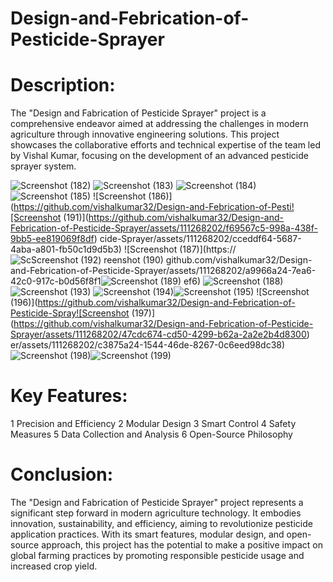 # Design-and-Febrication-of-Pesticide-Sprayer

# Description:

The "Design and Fabrication of Pesticide Sprayer" project is a comprehensive endeavor aimed at addressing the challenges in modern agriculture through innovative engineering solutions. This project showcases the collaborative efforts and technical expertise of the team led by Vishal Kumar, focusing on the development of an advanced pesticide sprayer system.

![Screenshot (182)](https://github.com/vishalkumar32/Design-and-Febrication-of-Pesticide-Sprayer/assets/111268202/2d0509ee-422e-4e36-8fdf-dc2eefe10b20)
![Screenshot (183)](https://github.com/vishalkumar32/Design-and-Febrication-of-Pesticide-Sprayer/assets/111268202/94ed641a-7e74-4723-8691-ca590724067c)
![Screenshot (184)](https://github.com/vishalkumar32/Design-and-Febrication-of-Pesticide-Sprayer/assets/111268202/3bb178cb-82e7-4a7e-8645-09be062c2f4d)
![Screenshot (185)](https://github.com/vishalkumar32/Design-and-Febrication-of-Pesticide-Sprayer/assets/111268202/4878ba23-9f9a-472e-b72b-ce7a80d12eb7)
![Screenshot (186)](https://github.com/vishalkumar32/Design-and-Febrication-of-Pesti![Screenshot (191)](https://github.com/vishalkumar32/Design-and-Febrication-of-Pesticide-Sprayer/assets/111268202/f69567c5-998a-438f-9bb5-ee819069f8df)
cide-Sprayer/assets/111268202/cceddf64-5687-4aba-a801-fb50c1d9d5b3)
![Screenshot (187)](https://![Sc![Screenshot (192)](https://github.com/vishalkumar32/Design-and-Febrication-of-Pesticide-Sprayer/assets/111268202/044df90f-a8ce-4eb6-bfb8-61b0bba45f7c)
reenshot (190)](https://github.com/vishalkumar32/Design-and-Febrication-of-Pesticide-Sprayer/assets/111268202/e370eea3-af94-417a-88d3-005abab9b4f0)
github.com/vishalkumar32/Design-and-Febrication-of-Pesticide-Sprayer/assets/111268202/a9966a24-7ea6-42c0-917c-b0d56f8f1![Screenshot (189)](https://github.com/vishalkumar32/Design-and-Febrication-of-Pesticide-Sprayer/assets/111268202/955d390c-0ffc-4ac5-922c-9660b3bb451a)
ef6)
![Screenshot (188)](https://github.com/vishalkumar32/Design-and-Febrication-of-Pesticide-Sprayer/assets/111268202/6606ad70-42ee-45d6-8a2c-6ca0d8ec6252)![Screenshot (193)](https://github.com/vishalkumar32/Design-and-Febrication-of-Pesticide-Sprayer/assets/111268202/0685e3d2-d57d-4c56-8c42-a07b48e91d47)
![Screenshot (194)](https://github.com/vishalkumar32/Design-and-Febrication-of-Pesticide-Sprayer/assets/111268202/d54dd502-baad-4214-9214-d913a15dd44a)![Screenshot (195)](https://github.com/vishalkumar32/Design-and-Febrication-of-Pesticide-Sprayer/assets/111268202/dc673911-c039-4285-a15e-0351ea2aebf6)
![Screenshot (196)](https://github.com/vishalkumar32/Design-and-Febrication-of-Pesticide-Spray![Screenshot (197)](https://github.com/vishalkumar32/Design-and-Febrication-of-Pesticide-Sprayer/assets/111268202/47cdc674-cd50-4299-b62a-2a2e2b4d8300)
er/assets/111268202/c3875a24-1544-46de-8267-0c6eed98dc38)
![Screenshot (198)](https://github.com/vishalkumar32/Design-and-Febrication-of-Pesticide-Sprayer/assets/111268202/010f251b-dcf6-48ce-9579-f0c83bdd9fdc)![Screenshot (199)](https://github.com/vishalkumar32/Design-and-Febrication-of-Pesticide-Sprayer/assets/111268202/a664a7a3-9b23-40f4-9f0a-64516960577f)

# Key Features:
1 Precision and Efficiency
2 Modular Design
3 Smart Control
4 Safety Measures
5 Data Collection and Analysis
6 Open-Source Philosophy

# Conclusion:

The "Design and Fabrication of Pesticide Sprayer" project represents a significant step forward in modern agriculture technology. It embodies innovation, sustainability, and efficiency, aiming to revolutionize pesticide application practices. With its smart features, modular design, and open-source approach, this project has the potential to make a positive impact on global farming practices by promoting responsible pesticide usage and increased crop yield.

